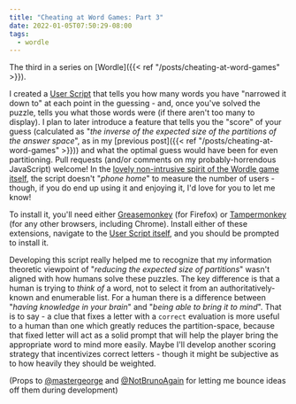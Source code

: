 ```yaml
---
title: "Cheating at Word Games: Part 3"
date: 2022-01-05T07:50:29-08:00
tags:
  - wordle
---
```

The third in a series on [Wordle]({{< ref "/posts/cheating-at-word-games" >}}).
<!--more-->
I created a [User Script](https://github.com/scubbo/wordle-solver/raw/main/wordle-assistant.user.js) that tells you how many words you have "narrowed it down to" at each point in the guessing - and, once you've solved the puzzle, tells you what those words were (if there aren't too many to display). I plan to later introduce a feature that tells you the "score" of your guess (calculated as "_the inverse of the expected size of the partitions of the answer space_", as in my [previous post]({{< ref "/posts/cheating-at-word-games" >}})) and what the optimal guess would have been for even partitioning. Pull requests (and/or comments on my probably-horrendous JavaScript) welcome! In the [lovely non-intrusive spirit of the Wordle game itself](https://www.nytimes.com/2022/01/03/technology/wordle-word-game-creator.html), the script doesn't "_phone home_" to measure the number of users - though, if you do end up using it and enjoying it, I'd love for you to let me know!

To install it, you'll need either [Greasemonkey](https://addons.mozilla.org/en-GB/firefox/addon/greasemonkey/) (for Firefox) or [Tampermonkey](https://chrome.google.com/webstore/detail/tampermonkey/dhdgffkkebhmkfjojejmpbldmpobfkfo?hl=en) (for any other browsers, including Chrome). Install either of these extensions, navigate to the [User Script itself](https://github.com/scubbo/wordle-solver/raw/main/wordle-assistant.user.js), and you should be prompted to install it.

Developing this script really helped me to recognize that my information theoretic viewpoint of "_reducing the expected size of partitions_" wasn't aligned with how humans solve these puzzles. The key difference is that a human is trying to _think of_ a word, not to select it from an authoritatively-known and enumerable list. For a human there is a difference between "_having knowledge in your brain_" and "_being able to bring it to mind_". That is to say - a clue that fixes a letter with a `correct` evaluation is more useful to a human than one which greatly reduces the partition-space, because that fixed letter will act as a solid prompt that will help the player bring the appropriate word to mind more easily. Maybe I'll develop another scoring strategy that incentivizes correct letters - though it might be subjective as to how heavily they should be weighted.

(Props to [@mastergeorge](https://twitter.com/mastergeorge/) and [@NotBrunoAgain](https://twitter.com/NotBrunoAgain/) for letting me bounce ideas off them during development)
